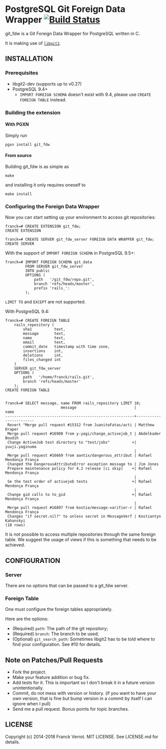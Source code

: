 # PostgreSQL Git Foreign Data Wrapper [![Build Status](https://travis-ci.org/franckverrot/git_fdw.svg?branch=master)](https://travis-ci.org/franckverrot/git_fdw)

git\_fdw is a Git Foreign Data Wrapper for PostgreSQL written in C.

It is making use of [`libgit2`](libgit2.github.com).

## INSTALLATION

### Prerequisites

* libgit2-dev (supports up to v0.27)
* PostgreSQL 9.4+
  * `IMPORT FOREIGN SCHEMA` doesn't exist with 9.4, please use `CREATE FOREIGN TABLE` instead.


### Building the extension

#### With PGXN

Simply run

    pgxn install git_fdw

#### From source

Building git\_fdw is as simple as

    make

and installing it only requires oneself to

    make install


### Configuring the Foreign Data Wrapper

Now you can start setting up your environment to access git repositories:

    franck=# CREATE EXTENSION git_fdw;
    CREATE EXTENSION

    franck=# CREATE SERVER git_fdw_server FOREIGN DATA WRAPPER git_fdw;
    CREATE SERVER


With the support of `IMPORT FOREIGN SCHEMA` in PostgreSQL 9.5+:

    franck=# IMPORT FOREIGN SCHEMA git_data
             FROM SERVER git_fdw_server
             INTO public
             OPTIONS (
                 path   '/git_fdw/repo.git',
                 branch 'refs/heads/master',
                 prefix 'rails_':
             );

`LIMIT TO` and `EXCEPT` are not supported.


With PostgreSQL 9.4:

    franck=# CREATE FOREIGN TABLE
        rails_repository (
            sha1          text,
            message       text,
            name          text,
            email         text,
            commit_date   timestamp with time zone,
            insertions    int,
            deletions     int,
            files_changed int
        )
        SERVER git_fdw_server
        OPTIONS (
            path   '/home/franck/rails.git',
            branch 'refs/heads/master'
        );
    CREATE FOREIGN TABLE


    franck=# SELECT message, name FROM rails_repository LIMIT 10;
                             message                          |          name
    ----------------------------------------------------------+------------------------
     Revert "Merge pull request #15312 from JuanitoFatas/acti | Matthew Draper
     Merge pull request #16908 from y-yagi/change_activejob_t | Abdelkader Boudih
     Change ActiveJob test directory to "test/jobs"          +| yuuji.yaginuma
                                                              |
     Merge pull request #16669 from aantix/dangerous_attribut | Rafael Mendonça França
     Changed the DangerousAttributeError exception message to | Jim Jones
     Prepare maintenance policy for 4.2 release [ci skip]    +| Rafael Mendonça França
                                                              |
     Se the test order of activejob tests                    +| Rafael Mendonça França
                                                              |
     Change gid calls to to_gid                              +| Rafael Mendonça França
                                                              |
     Merge pull request #16897 from kostia/message-varifier-r | Rafael Mendonça França
     Changes "if secret.nil?" to unless secret in MessageVerf | Kostiantyn Kahanskyi
    (10 rows)


It is not possible to access multiple repositories through the same foreign
table. We suggest the usage of views if this is something that needs to be
achieved.

## CONFIGURATION

### Server

There are no options that can be passed to a git\_fdw server.

### Foreign Table

One must configure the foreign tables appropriately.

Here are the options:

  * (Required) `path`: The path of the git repository;
  * (Required) `branch`: The branch to be used;
  * (Optional) `git_search_path`: Sometimes libgit2 has to be told where to find your configuration. See #10 for details.

## Note on Patches/Pull Requests

* Fork the project.
* Make your feature addition or bug fix.
* Add tests for it. This is important so I don't break it in a future version unintentionally.
* Commit, do not mess with version or history. (if you want to have your own version, that is fine but bump version in a commit by itself I can ignore when I pull)
* Send me a pull request. Bonus points for topic branches.

## LICENSE

Copyright (c) 2014-2018 Franck Verrot. MIT LICENSE. See LICENSE.md for details.
